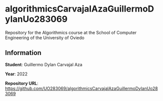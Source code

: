 # algorithmicsCarvajalAzaGuillermoDylanUo283069
Repository for the Algorithmics course at the School of Computer Engineering of the University of Oviedo

## Information
**Student**: Guillermo Dylan Carvajal Aza

**Year**: 2022

**Repository URL**: https://github.com/UO283069/algorithmicsCarvajalAzaGuillermoDylanUo283069

